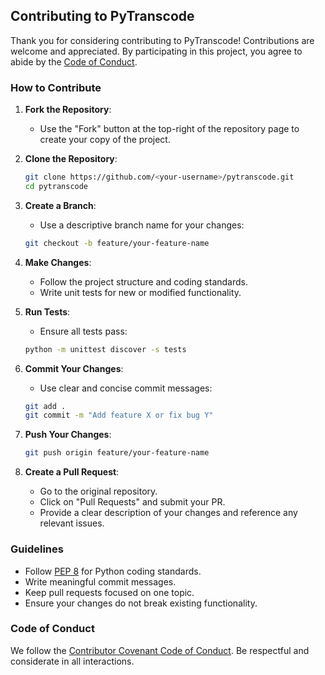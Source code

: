## Contributing to PyTranscode

Thank you for considering contributing to PyTranscode! Contributions are welcome and appreciated. By participating in this project, you agree to abide by the [Code of Conduct](#code-of-conduct).

### How to Contribute

1. **Fork the Repository**:
   - Use the "Fork" button at the top-right of the repository page to create your copy of the project.

2. **Clone the Repository**:
   ```bash
   git clone https://github.com/<your-username>/pytranscode.git
   cd pytranscode
   ```

3. **Create a Branch**:
   - Use a descriptive branch name for your changes:
   ```bash
   git checkout -b feature/your-feature-name
   ```

4. **Make Changes**:
   - Follow the project structure and coding standards.
   - Write unit tests for new or modified functionality.

5. **Run Tests**:
   - Ensure all tests pass:
   ```bash
   python -m unittest discover -s tests
   ```

6. **Commit Your Changes**:
   - Use clear and concise commit messages:
   ```bash
   git add .
   git commit -m "Add feature X or fix bug Y"
   ```

7. **Push Your Changes**:
   ```bash
   git push origin feature/your-feature-name
   ```

8. **Create a Pull Request**:
   - Go to the original repository.
   - Click on "Pull Requests" and submit your PR.
   - Provide a clear description of your changes and reference any relevant issues.

### Guidelines

- Follow [PEP 8](https://pep8.org/) for Python coding standards.
- Write meaningful commit messages.
- Keep pull requests focused on one topic.
- Ensure your changes do not break existing functionality.

### Code of Conduct

We follow the [Contributor Covenant Code of Conduct](https://www.contributor-covenant.org/). Be respectful and considerate in all interactions.
